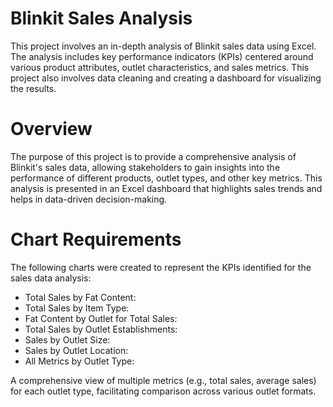 # Blinkit Sales Analysis
This project involves an in-depth analysis of Blinkit sales data using Excel. The analysis includes key performance indicators (KPIs) centered around various product attributes, outlet characteristics, and sales metrics. This project also involves data cleaning and creating a dashboard for visualizing the results.
# Overview
The purpose of this project is to provide a comprehensive analysis of Blinkit's sales data, allowing stakeholders to gain insights into the performance of different products, outlet types, and other key metrics. This analysis is presented in an Excel dashboard that highlights sales trends and helps in data-driven decision-making.

# Chart Requirements
The following charts were created to represent the KPIs identified for the sales data analysis:

- Total Sales by Fat Content:
- Total Sales by Item Type:
- Fat Content by Outlet for Total Sales:
- Total Sales by Outlet Establishments:
- Sales by Outlet Size:
- Sales by Outlet Location:
- All Metrics by Outlet Type:

A comprehensive view of multiple metrics (e.g., total sales, average sales) for each outlet type, facilitating comparison across various outlet formats.
